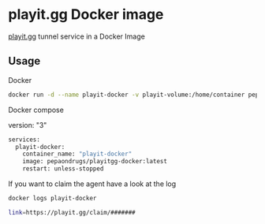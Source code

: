 # playit.gg Docker image

[playit.gg](https://playit.gg/) tunnel service in a Docker Image

## Usage


Docker 
```bash
docker run -d --name playit-docker -v playit-volume:/home/container pepaondrugs/playitgg-docker
```
Docker compose

version: "3"

```bash
services:
  playit-docker:
    container_name: "playit-docker"
    image: pepaondrugs/playitgg-docker:latest
    restart: unless-stopped
```

If you want to claim the agent have a look at the log
```bash
docker logs playit-docker
```
```bash
link=https://playit.gg/claim/#######
```
